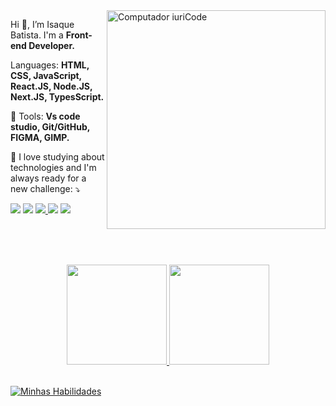  <img src="https://raw.githubusercontent.com/MicaelliMedeiros/micaellimedeiros/master/image/computer-illustration.png" min-width="3500px" max-width="350px" width="350px" align="right" alt="Computador iuriCode">

<p align="left">
  Hi  👋, I’m Isaque Batista. I'm a <strong>Front-end Developer.</strong>
</p>

<p align="left">
   Languages: <strong>HTML, CSS, JavaScript, React.JS, Node.JS, Next.JS, TypesScript.</strong>
</p>

<p align="left">
  💼 Tools: <strong>Vs code studio, Git/GitHub, FIGMA, GIMP.</strong>
</p>

<p align="left">
  💌  I love studying about technologies and I'm always ready for a new challenge: ⤵️
</p>

<div> 
     <a href="https://www.youtube.com/channel/UCOvTst1XrF_yR6m5SoWQtKg" target="_blank"><img src="https://img.shields.io/badge/YouTube-FF0000?style=for-the-badge&logo=youtube&logoColor=white" target="_blank"></a>
     <a href="https://www.instagram.com/isaquebatistaoficial/" target="_blank"><img src="https://img.shields.io/badge/-Instagram-%23E4405F?style=for-the-badge&logo=instagram&logoColor=white" target="_blank"></a> 
     <a href = "mailto:isaquebatista1716@gmail.com"><img src="https://img.shields.io/badge/Gmail-D14836?style=for-the-badge&logo=gmail&logoColor=white" target="_blank"</a>
     <a href="https://www.linkedin.com/in/isaque-batista-de-oliveira-a3b619236/" target="_blank"><img src="https://img.shields.io/badge/-LinkedIn-%230077B5?style=for-the-badge&logo=linkedin&logoColor=white" target="_blank"></a>
     <a href="https://wa.me/5534992225485" target="_blank"><img src="https://img.shields.io/badge/WhatsApp-25D366?style=for-the-badge&logo=whatsapp&logoColor=white" target="_blank"></a>
 </div>
 
 <br>
  
 <br> <br>
  
 <div align="center">
  <a href="https://github.com/IsaqueBatista">
  <img height="160em" src="https://github-readme-stats.vercel.app/api?username=IsaqueBatista&show_icons=true&theme=dracula&include_all_commits=true&count_private=true"/>
  <img height="160em" src="https://github-readme-stats.vercel.app/api/top-langs/?username=IsaqueBatista&layout=compact&langs_count=7&theme=dracula"/>

  </div>
  
  <br>
  
[![Minhas Habilidades](https://skillicons.dev/icons?i=html,css,js,ts,react,nextjs,nodejs,mongodb,postgres,docker,tailwind,materialui,styledcomponents,express,git,figma,powershell,vscode
)](https://skillicons.dev)
  
  ##
  
  
